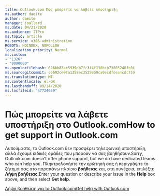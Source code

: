 ```yaml
---
title: Outlook.com Πώς μπορείτε να λάβετε υποστήριξη
ms.author: daeite
author: daeite
manager: joallard
ms.date: 04/21/2020
ms.audience: ITPro
ms.topic: article
ms.service: o365-administration
ROBOTS: NOINDEX, NOFOLLOW
localization_priority: Normal
ms.custom:
- "1326"
- "8000080"
ms.openlocfilehash: 626bb85ac5939db7fc3f4f130bcb73805248fe0f
ms.sourcegitcommit: c6692ce0fa1358ec3529e59ca0ecdfdea4cdc759
ms.translationtype: MT
ms.contentlocale: el-GR
ms.lasthandoff: 09/14/2020
ms.locfileid: "47724039"
---
```

# <a name="how-to-get-support-in-outlookcom"></a><span data-ttu-id="e11b9-102">Πώς μπορείτε να λάβετε υποστήριξη στο Outlook.com</span><span class="sxs-lookup"><span data-stu-id="e11b9-102">How to get support in Outlook.com</span></span>

<span data-ttu-id="e11b9-103">Λυπούμαστε, το Outlook.com δεν προσφέρει τηλεφωνική υποστήριξη, αλλά έχουμε ειδικές ομάδες που μπορούν να σας βοηθήσουν.</span><span class="sxs-lookup"><span data-stu-id="e11b9-103">Sorry, Outlook.com doesn't offer phone support, but we do have dedicated teams who can help you.</span></span>
<span data-ttu-id="e11b9-104">Πληκτρολογήστε την ερώτησή σας ή περιγράψτε το ζήτημά σας στο παραπάνω πλαίσιο **βοήθειας** και, στη συνέχεια, επιλέξτε **Λήψη βοήθειας**.</span><span class="sxs-lookup"><span data-stu-id="e11b9-104">Enter your question or describe your issue in the **Help** box above, and then select **Get help**.</span></span>

[<span data-ttu-id="e11b9-105">Λήψη βοήθειας για το Outlook.com</span><span class="sxs-lookup"><span data-stu-id="e11b9-105">Get help with Outlook.com</span></span>](https://support.office.com/article/40676ad0-c831-45ac-a023-5be633be798d?wt.mc_id=Office_Outlook_com_Alchemy)
